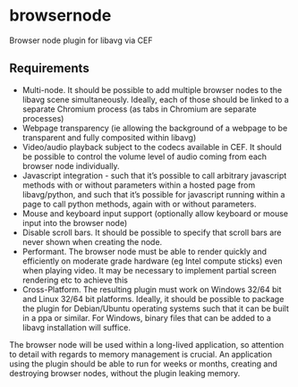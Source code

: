 # browsernode
Browser node plugin for libavg via CEF

## Requirements

 - Multi-node. It should be possible to add multiple browser nodes to the libavg scene simultaneously. Ideally, each of those should be linked to a separate Chromium process (as tabs in Chromium are separate processes)
 - Webpage transparency (ie allowing the background of a webpage to be transparent and fully composited within libavg)
 - Video/audio playback subject to the codecs available in CEF. It should be possible to control the volume level of audio coming from each browser node individually.
 - Javascript integration - such that it’s possible to call arbitrary javascript methods with or without parameters within a hosted page from libavg/python, and such that it’s possible for javascript running within a page to call python methods, again with or without parameters.
 - Mouse and keyboard input support (optionally allow keyboard or mouse input into the browser node)
 - Disable scroll bars. It should be possible to specify that scroll bars are never shown when creating the node.
 - Performant. The browser node must be able to render quickly and efficiently on moderate grade hardware (eg Intel compute sticks) even when playing video. It may be necessary to implement partial screen rendering etc to achieve this
 - Cross-Platform. The resulting plugin must work on Windows 32/64 bit and Linux 32/64 bit platforms. Ideally, it should be possible to package the plugin for Debian/Ubuntu operating systems such that it can be built in a ppa or similar. For Windows, binary files that can be added to a libavg installation will suffice.

The browser node will be used within a long-lived application, so attention to detail with regards to memory management is crucial. An application using the plugin should be able to run for weeks or months, creating and destroying browser nodes, without the plugin leaking memory.
